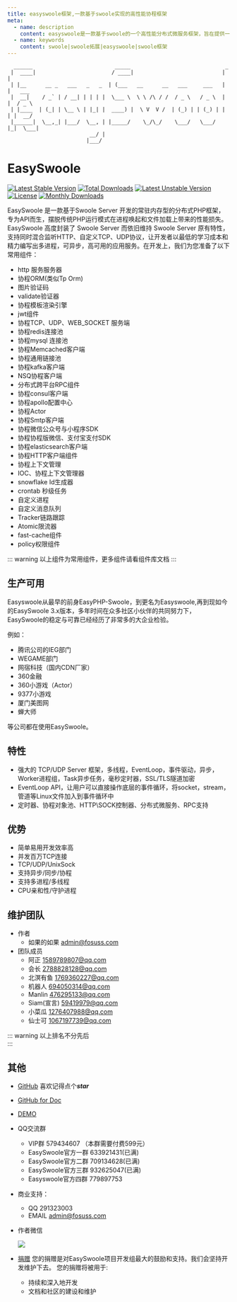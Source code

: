 ```yaml
---
title: easyswoole框架,一款基于swoole实现的高性能协程框架
meta:
  - name: description
    content: easyswoole是一款基于swoole的一个高性能分布式微服务框架，旨在提供一个高效、快速、优雅的框架给php开发者
  - name: keywords
    content: swoole|swoole拓展|easyswoole|swoole框架
---
```

```
  ______                          _____                              _        
 |  ____|                        / ____|                            | |       
 | |__      __ _   ___   _   _  | (___   __      __   ___     ___   | |   ___ 
 |  __|    / _` | / __| | | | |  \___ \  \ \ /\ / /  / _ \   / _ \  | |  / _ \
 | |____  | (_| | \__ \ | |_| |  ____) |  \ V  V /  | (_) | | (_) | | | |  __/
 |______|  \__,_| |___/  \__, | |_____/    \_/\_/    \___/   \___/  |_|  \___|
                          __/ |                                                
                         |___/                                                
```
# EasySwoole
[![Latest Stable Version](https://poser.pugx.org/easyswoole/easyswoole/v/stable)](https://packagist.org/packages/easyswoole/easyswoole)
[![Total Downloads](https://poser.pugx.org/easyswoole/easyswoole/downloads)](https://packagist.org/packages/easyswoole/easyswoole)
[![Latest Unstable Version](https://poser.pugx.org/easyswoole/easyswoole/v/unstable)](https://packagist.org/packages/easyswoole/easyswoole)
[![License](https://poser.pugx.org/easyswoole/easyswoole/license)](https://packagist.org/packages/easyswoole/easyswoole)
[![Monthly Downloads](https://poser.pugx.org/easyswoole/easyswoole/d/monthly)](https://packagist.org/packages/easyswoole/easyswoole)

EasySwoole 是一款基于Swoole Server 开发的常驻内存型的分布式PHP框架，专为API而生，摆脱传统PHP运行模式在进程唤起和文件加载上带来的性能损失。
EasySwoole 高度封装了 Swoole Server 而依旧维持 Swoole Server 原有特性，支持同时混合监听HTTP、自定义TCP、UDP协议，让开发者以最低的学习成本和精力编写出多进程，可异步，高可用的应用服务。在开发上，我们为您准备了以下常用组件：

- http 服务服务器
- 协程ORM(类似Tp Orm)
- 图片验证码
- validate验证器
- 协程模板渲染引擎
- jwt组件
- 协程TCP、UDP、WEB_SOCKET 服务端
- 协程redis连接池
- 协程mysql 连接池
- 协程Memcached客户端
- 协程通用链接池
- 协程kafka客户端
- NSQ协程客户端
- 分布式跨平台RPC组件
- 协程consul客户端
- 协程apollo配置中心
- 协程Actor
- 协程Smtp客户端
- 协程微信公众号与小程序SDK
- 协程协程版微信、支付宝支付SDK
- 协程elasticsearch客户端
- 协程HTTP客户端组件
- 协程上下文管理
- IOC、协程上下文管理器
- snowflake Id生成器
- crontab 秒级任务
- 自定义进程
- 自定义消息队列
- Tracker链路跟踪
- Atomic限流器
- fast-cache组件
- policy权限组件


::: warning 
 以上组件为常用组件，更多组件请看组件库文档
:::

## 生产可用
Easyswoole从最早的前身EasyPHP-Swoole，到更名为Easyswoole,再到现如今的EasySwoole 3.x版本，多年时间在众多社区小伙伴的共同努力下，EasySwoole的稳定与可靠已经经历了非常多的大企业检验。

例如：

- 腾讯公司的IEG部门
- WEGAME部门
- 网宿科技（国内CDN厂家）
- 360金融
- 360小游戏（Actor）
- 9377小游戏
- 厦门美图网
- 蝉大师

等公司都在使用EasySwoole。

## 特性

- 强大的 TCP/UDP Server 框架，多线程，EventLoop，事件驱动，异步，Worker进程组，Task异步任务，毫秒定时器，SSL/TLS隧道加密
- EventLoop API，让用户可以直接操作底层的事件循环，将socket，stream，管道等Linux文件加入到事件循环中
- 定时器、协程对象池、HTTP\SOCK控制器、分布式微服务、RPC支持

## 优势

- 简单易用开发效率高
- 并发百万TCP连接
- TCP/UDP/UnixSock
- 支持异步/同步/协程
- 支持多进程/多线程
- CPU亲和性/守护进程

## 维护团队
- 作者
    - 如果的如果 admin@fosuss.com   
- 团队成员
    - 阿正 1589789807@qq.com
    - 会长 2788828128@qq.com
    - 北溟有鱼 1769360227@qq.com
    - 机器人 694050314@qq.com
    - Manlin 476295133@qq.com
    - Siam(宣言) 59419979@qq.com
    - 小菜瓜 1276407988@qq.com
    - 仙士可 1067197739@qq.com
    

::: warning 
 以上排名不分先后        
:::

## 其他
- [GitHub](https://github.com/easy-swoole/easyswoole)  喜欢记得点个***star***
- [GitHub for Doc](https://github.com/easy-swoole/doc-3.3.x)

- [DEMO](https://github.com/easy-swoole/demo/)

- QQ交流群
    - VIP群 579434607 （本群需要付费599元）
    - EasySwoole官方一群 633921431(已满)
    - EasySwoole官方二群 709134628(已满)
    - EasySwoole官方三群 932625047(已满)
    - Easyswoole官方四群 779897753 
    
- 商业支持：
    - QQ 291323003
    - EMAIL admin@fosuss.com   
- 作者微信

    ![](/Images/authWx.png)    
    
- [捐赠](/Cn/Preface/donation.md)
  您的捐赠是对EasySwoole项目开发组最大的鼓励和支持。我们会坚持开发维护下去。 您的捐赠将被用于:
        
  - 持续和深入地开发
  - 文档和社区的建设和维护
  
<script>
if (/(iPhone|iPad|iPod|iOS|Android)/i.test(navigator.userAgent)) {

}else{
        if(localStorage.getItem('isNew2') != 1){
            $.ajax({
                url: '/Cn/Preface/contactAuthor.html',
                method: 'POST',
                success: function (res) {
                    var newHtml = $(res);
                    var newBody = newHtml.find('.markdown-body').eq(0).html();
                    localStorage.setItem('isNew2',1);
                    layer.open({
                      type: 1,
                      title: '欢迎来到easyswoole,欢迎加入QQ交流群',
                      shadeClose: true,
                      shade: false,
                      maxmin: true, 
                      area: ['893px', '600px'],
                      content: "<div style='padding-left: 5rem'>"+newBody+"</div>"
                    });                     
                }
            });        
                         
        }
}   
</script>
